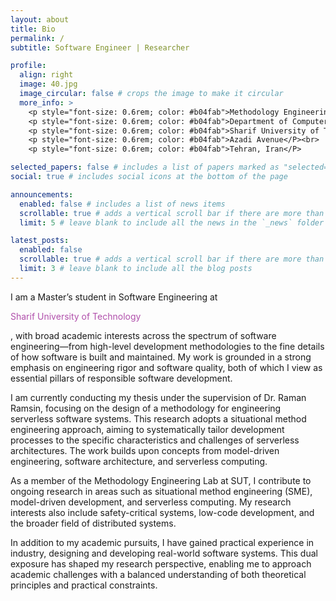 ```yaml
---
layout: about
title: Bio
permalink: /
subtitle: Software Engineer | Researcher

profile:
  align: right
  image: 40.jpg
  image_circular: false # crops the image to make it circular
  more_info: >
    <p style="font-size: 0.6rem; color: #b04fab">Methodology Engineering Lab</P><br>
    <p style="font-size: 0.6rem; color: #b04fab">Department of Computer Science and Engineering</P><br>
    <p style="font-size: 0.6rem; color: #b04fab">Sharif University of Technology</P><br>
    <p style="font-size: 0.6rem; color: #b04fab">Azadi Avenue</P><br>
    <p style="font-size: 0.6rem; color: #b04fab">Tehran, Iran</P>

selected_papers: false # includes a list of papers marked as "selected={true}"
social: true # includes social icons at the bottom of the page

announcements:
  enabled: false # includes a list of news items
  scrollable: true # adds a vertical scroll bar if there are more than 3 news items
  limit: 5 # leave blank to include all the news in the `_news` folder

latest_posts:
  enabled: false
  scrollable: true # adds a vertical scroll bar if there are more than 3 new posts items
  limit: 3 # leave blank to include all the blog posts
---
```


I am a Master’s student in Software Engineering at <p style="color: #b04fab">Sharif University of Technology</p>, with broad academic interests across the spectrum of software engineering—from high-level development methodologies to the fine details of how software is built and maintained. My work is grounded in a strong emphasis on engineering rigor and software quality, both of which I view as essential pillars of responsible software development.

I am currently conducting my thesis under the supervision of Dr. Raman Ramsin, focusing on the design of a methodology for engineering serverless software systems. This research adopts a situational method engineering approach, aiming to systematically tailor development processes to the specific characteristics and challenges of serverless architectures. The work builds upon concepts from model-driven engineering, software architecture, and serverless computing.

As a member of the Methodology Engineering Lab at SUT, I contribute to ongoing research in areas such as situational method engineering (SME), model-driven development, and serverless computing. My research interests also include safety-critical systems, low-code development, and the broader field of distributed systems.

In addition to my academic pursuits, I have gained practical experience in industry, designing and developing real-world software systems. This dual exposure has shaped my research perspective, enabling me to approach academic challenges with a balanced understanding of both theoretical principles and practical constraints.
